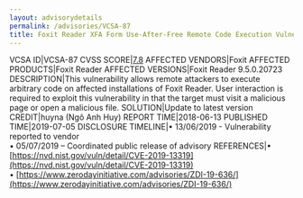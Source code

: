 ```yaml
---
layout: advisorydetails
permalink: /advisories/VCSA-87
title: Foxit Reader XFA Form Use-After-Free Remote Code Execution Vulnerability
---
```

VCSA ID|VCSA-87
CVSS SCORE|[7.8](https://nvd.nist.gov/vuln-metrics/cvss/v3-calculator?calculator&version=3.0&vector=(AV:L/AC:L/PR:N/UI:R/S:U/C:H/I:H/A:H))
AFFECTED VENDORS|Foxit
AFFECTED PRODUCTS|Foxit Reader
AFFECTED VERSIONS|Foxit Reader 9.5.0.20723
DESCRIPTION|This vulnerability allows remote attackers to execute arbitrary code on affected installations of Foxit Reader. User interaction is required to exploit this vulnerability in that the target must visit a malicious page or open a malicious file.
SOLUTION|Update to latest version
CREDIT|huyna (Ngô Anh Huy)
REPORT TIME|2018-06-13
PUBLISHED TIME|2019-07-05
DISCLOSURE TIMELINE|&#8226; 13/06/2019 - Vulnerability reported to vendor<br>&#8226; 05/07/2019 – Coordinated public release of advisory
REFERENCES|&#8226; [https://nvd.nist.gov/vuln/detail/CVE-2019-13319](https://nvd.nist.gov/vuln/detail/CVE-2019-13319)<br>&#8226; [https://www.zerodayinitiative.com/advisories/ZDI-19-636/](https://www.zerodayinitiative.com/advisories/ZDI-19-636/)
